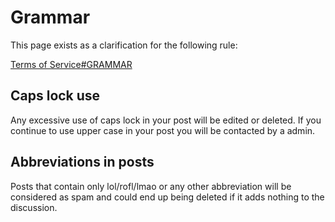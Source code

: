 Grammar
============



This page exists as a clarification for the following rule:

[Terms of Service#GRAMMAR](/rules/terms-of-service/#grammar)


## Caps lock use

Any excessive use of caps lock in your post will be edited or deleted. If you continue to use upper case in your post you will be contacted by a admin.

## Abbreviations in posts

Posts that contain only lol/rofl/lmao or any other abbreviation will be considered as spam and could end up being deleted if it adds nothing to the discussion.